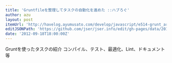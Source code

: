 ```yaml
---
title: 'Gruntfileを整理してタスクの自動化を進めた ::ハブろぐ'
author: azu
layout: post
itemUrl: 'http://havelog.ayumusato.com/develop/javascript/e514-grunt_arrange_task.html'
editJSONPath: 'https://github.com/jser/jser.info/edit/gh-pages/data/2012/09/index.json'
date: '2012-09-18T18:00:00Z'
---
```

Gruntを使ったタスクの紹介
コンパイル、テスト、最適化、Lint、ドキュメント等
